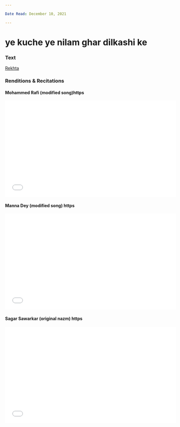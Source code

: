 ```yaml
---

Date Read: December 10, 2021

---
```


# ye kuche ye nilam ghar dilkashi ke

### Text
[Rekhta](https://www.rekhta.org/nazms/chakle-ye-kuuche-ye-niilaam-ghar-dilkashii-ke-sahir-ludhianvi-nazms?lang=ur)

### Renditions & Recitations

#### Mohammed Rafi (modified song)https

<iframe width="560" height="315" src="//www.youtube.com/embed/lUnNZKoOcJI" title="YouTube video player" frameborder="0" allow="accelerometer; autoplay; clipboard-write; encrypted-media; gyroscope; picture-in-picture" allowfullscreen></iframe>

#### Manna Dey (modified song) https

<iframe width="560" height="315" src="//www.youtube.com/embed/Id-_gn09IjU" title="YouTube video player" frameborder="0" allow="accelerometer; autoplay; clipboard-write; encrypted-media; gyroscope; picture-in-picture" allowfullscreen></iframe>

#### Sagar Sawarkar (original nazm) https

<iframe width="560" height="315" src="//www.youtube.com/embed/k4o_0_Cexk4" title="YouTube video player" frameborder="0" allow="accelerometer; autoplay; clipboard-write; encrypted-media; gyroscope; picture-in-picture" allowfullscreen></iframe>

